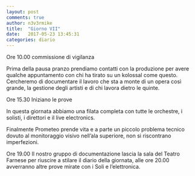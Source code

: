 ```yaml
---
layout: post
comments: true
author: n3v3rmike
title:  "Giorno VII"
date:   2017-05-23 13:45:31
categories: diario
---
```


Ore 10.00 commissione di vigilanza

Prima della pausa pranzo prendiamo contatti con la produzione per avere qualche appuntamento con chi ha tirato su un kolossal come questo. Cercheremo di documentare il lavoro che sta a monte di un opera così grande, la gestione degli artisti e di chi lavora dietro le quinte.


Ore 15.30 Iniziano le prove

In questa giornata abbiamo una filata completa con tutte le orchestre, i solisti, i direttori e il live electronics.

Finalmente Prometeo prende vita e a parte un piccolo problema tecnico dovuto al monitoraggio visivo nell’ala superiore, non si riscontrano imperfezioni.

Ore 19.00 Il nostro gruppo di documentazione lascia la sala del Teatro Farnese per riuscire a stilare il diario della giornata, alle ore 20.00 avverranno altre prove mirate con i Soli e l’elettronica.
